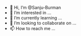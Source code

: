 - 👋 Hi, I’m @Sanju-Burman
- 👀 I’m interested in ...
- 🌱 I’m currently learning ...
- 💞️ I’m looking to collaborate on ...
- 📫 How to reach me ...

<!---
Sanju-Burman/Sanju-Burman is a ✨ special ✨ repository because its `README.md` (this file) appears on your GitHub profile.
You can click the Preview link to take a look at your changes.
--->
